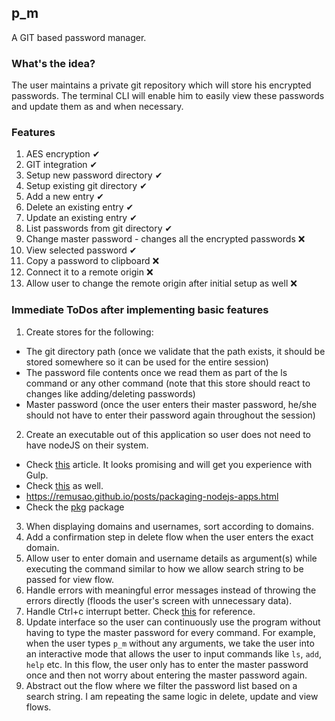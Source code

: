 ## p_m

A GIT based password manager.

### What's the idea?

The user maintains a private git repository which will store his encrypted passwords.
The terminal CLI will enable him to easily view these passwords and update them as and when necessary.

### Features

1. AES encryption ✔
2. GIT integration ✔
3. Setup new password directory ✔
4. Setup existing git directory ✔
5. Add a new entry ✔
6. Delete an existing entry ✔
7. Update an existing entry ✔
8. List passwords from git directory ✔
9. Change master password - changes all the encrypted passwords ❌
10. View selected password ✔
11. Copy a password to clipboard ❌
12. Connect it to a remote origin ❌
13. Allow user to change the remote origin after initial setup as well ❌

### Immediate  ToDos after implementing basic features
1. Create stores for the following:
  - The git directory path (once we validate that the path exists, it should be stored somewhere so it can be used for the entire session)
  - The password file contents once we read them as part of the ls command or any other command (note that this store should react to changes like adding/deleting passwords)
  - Master password (once the user enters their master password, he/she should not have to enter their password again throughout the session)
2. Create an executable out of this application so user does not need to have nodeJS on their system.
  - Check [this](https://medium.com/@shayan.ta69/how-to-build-node-js-application-933e006d7b86) article. It looks promising and will get you experience with Gulp.
  - Check [this](https://dev.to/cloudx/how-to-package-a-node-app-with-their-dependencies-p4g) as well.
  - https://remusao.github.io/posts/packaging-nodejs-apps.html
  - Check the [pkg](https://www.npmjs.com/package/pkg) package
3. When displaying domains and usernames, sort according to domains.
4. Add a confirmation step in delete flow when the user enters the exact domain.
5. Allow user to enter domain and username details as argument(s) while executing the command similar to how we allow search string to be passed for view flow.
6. Handle errors with meaningful error messages instead of throwing the errors directly (floods the user's screen with unnecessary data).
7. Handle Ctrl+c interrupt better. Check [this](https://stackoverflow.com/questions/10021373/what-is-the-windows-equivalent-of-process-onsigint-in-node-js) for reference.
8. Update interface so the user can continuously use the program without having to type the master password for every command. For example, when the user types `p_m` without any arguments, we take the user into an interactive mode that allows the user to input commands like `ls`, `add`, `help` etc. In this flow, the user only has to enter the master password once and then not worry about entering the master password again.
9. Abstract out the flow where we filter the password list based on a search string. I am repeating the same logic in delete, update and view flows.
